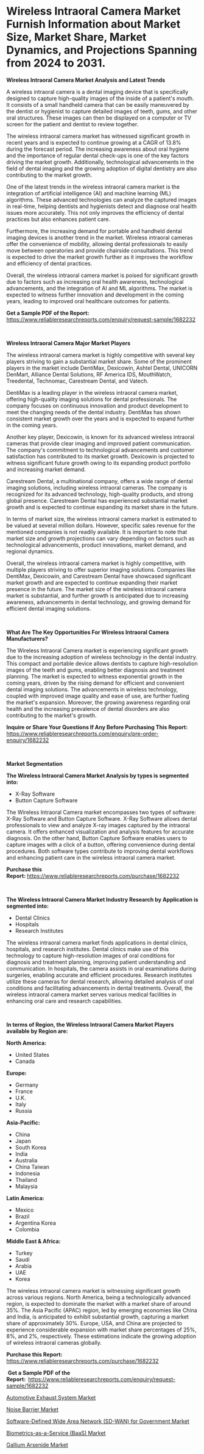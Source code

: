 <p><h1>Wireless Intraoral Camera Market Furnish Information about Market Size, Market Share, Market Dynamics, and Projections Spanning from 2024 to 2031.</h1></p><p><strong>Wireless Intraoral Camera Market Analysis and Latest Trends</strong></p>
<p><p>A wireless intraoral camera is a dental imaging device that is specifically designed to capture high-quality images of the inside of a patient's mouth. It consists of a small handheld camera that can be easily maneuvered by the dentist or hygienist to capture detailed images of teeth, gums, and other oral structures. These images can then be displayed on a computer or TV screen for the patient and dentist to review together.</p><p>The wireless intraoral camera market has witnessed significant growth in recent years and is expected to continue growing at a CAGR of 13.8% during the forecast period. The increasing awareness about oral hygiene and the importance of regular dental check-ups is one of the key factors driving the market growth. Additionally, technological advancements in the field of dental imaging and the growing adoption of digital dentistry are also contributing to the market growth.</p><p>One of the latest trends in the wireless intraoral camera market is the integration of artificial intelligence (AI) and machine learning (ML) algorithms. These advanced technologies can analyze the captured images in real-time, helping dentists and hygienists detect and diagnose oral health issues more accurately. This not only improves the efficiency of dental practices but also enhances patient care.</p><p>Furthermore, the increasing demand for portable and handheld dental imaging devices is another trend in the market. Wireless intraoral cameras offer the convenience of mobility, allowing dental professionals to easily move between operatories and provide chairside consultations. This trend is expected to drive the market growth further as it improves the workflow and efficiency of dental practices.</p><p>Overall, the wireless intraoral camera market is poised for significant growth due to factors such as increasing oral health awareness, technological advancements, and the integration of AI and ML algorithms. The market is expected to witness further innovation and development in the coming years, leading to improved oral healthcare outcomes for patients.</p></p>
<p><strong>Get a Sample PDF of the Report:&nbsp;</strong> <a href="https://www.reliableresearchreports.com/enquiry/request-sample/1682232">https://www.reliableresearchreports.com/enquiry/request-sample/1682232</a></p>
<p>&nbsp;</p>
<p><strong>Wireless Intraoral Camera Major Market Players</strong></p>
<p><p>The wireless intraoral camera market is highly competitive with several key players striving to gain a substantial market share. Some of the prominent players in the market include DentiMax, Dexicowin, Ashtel Dental, UNICORN DenMart, Alliance Dental Solutions, RF America IDS, MouthWatch, Treedental, Technomac, Carestream Dental, and Vatech.</p><p>DentiMax is a leading player in the wireless intraoral camera market, offering high-quality imaging solutions for dental professionals. The company focuses on continuous innovation and product development to meet the changing needs of the dental industry. DentiMax has shown consistent market growth over the years and is expected to expand further in the coming years.</p><p>Another key player, Dexicowin, is known for its advanced wireless intraoral cameras that provide clear imaging and improved patient communication. The company's commitment to technological advancements and customer satisfaction has contributed to its market growth. Dexicowin is projected to witness significant future growth owing to its expanding product portfolio and increasing market demand.</p><p>Carestream Dental, a multinational company, offers a wide range of dental imaging solutions, including wireless intraoral cameras. The company is recognized for its advanced technology, high-quality products, and strong global presence. Carestream Dental has experienced substantial market growth and is expected to continue expanding its market share in the future.</p><p>In terms of market size, the wireless intraoral camera market is estimated to be valued at several million dollars. However, specific sales revenue for the mentioned companies is not readily available. It is important to note that market size and growth projections can vary depending on factors such as technological advancements, product innovations, market demand, and regional dynamics.</p><p>Overall, the wireless intraoral camera market is highly competitive, with multiple players striving to offer superior imaging solutions. Companies like DentiMax, Dexicowin, and Carestream Dental have showcased significant market growth and are expected to continue expanding their market presence in the future. The market size of the wireless intraoral camera market is substantial, and further growth is anticipated due to increasing awareness, advancements in dental technology, and growing demand for efficient dental imaging solutions.</p></p>
<p>&nbsp;</p>
<p><strong>What Are The Key Opportunities For Wireless Intraoral Camera Manufacturers?</strong></p>
<p><p>The Wireless Intraoral Camera market is experiencing significant growth due to the increasing adoption of wireless technology in the dental industry. This compact and portable device allows dentists to capture high-resolution images of the teeth and gums, enabling better diagnosis and treatment planning. The market is expected to witness exponential growth in the coming years, driven by the rising demand for efficient and convenient dental imaging solutions. The advancements in wireless technology, coupled with improved image quality and ease of use, are further fueling the market's expansion. Moreover, the growing awareness regarding oral health and the increasing prevalence of dental disorders are also contributing to the market's growth.</p></p>
<p><strong>Inquire or Share Your Questions If Any Before Purchasing This Report:</strong> <a href="https://www.reliableresearchreports.com/enquiry/pre-order-enquiry/1682232">https://www.reliableresearchreports.com/enquiry/pre-order-enquiry/1682232</a></p>
<p>&nbsp;</p>
<p><strong>Market Segmentation</strong></p>
<p><strong>The Wireless Intraoral Camera Market Analysis by types is segmented into:</strong></p>
<p><ul><li>X-Ray Software</li><li>Button Capture Software</li></ul></p>
<p><p>The Wireless Intraoral Camera market encompasses two types of software: X-Ray Software and Button Capture Software. X-Ray Software allows dental professionals to view and analyze X-ray images captured by the intraoral camera. It offers enhanced visualization and analysis features for accurate diagnosis. On the other hand, Button Capture Software enables users to capture images with a click of a button, offering convenience during dental procedures. Both software types contribute to improving dental workflows and enhancing patient care in the wireless intraoral camera market.</p></p>
<p><strong>Purchase this Report:&nbsp;</strong><a href="https://www.reliableresearchreports.com/purchase/1682232">https://www.reliableresearchreports.com/purchase/1682232</a></p>
<p>&nbsp;</p>
<p><strong>The Wireless Intraoral Camera Market Industry Research by Application is segmented into:</strong></p>
<p><ul><li>Dental Clinics</li><li>Hospitals</li><li>Research Institutes</li></ul></p>
<p><p>The wireless intraoral camera market finds applications in dental clinics, hospitals, and research institutes. Dental clinics make use of this technology to capture high-resolution images of oral conditions for diagnosis and treatment planning, improving patient understanding and communication. In hospitals, the camera assists in oral examinations during surgeries, enabling accurate and efficient procedures. Research institutes utilize these cameras for dental research, allowing detailed analysis of oral conditions and facilitating advancements in dental treatments. Overall, the wireless intraoral camera market serves various medical facilities in enhancing oral care and research capabilities.</p></p>
<p>&nbsp;</p>
<p><strong>In terms of Region, the Wireless Intraoral Camera Market Players available by Region are:</strong></p>
<p>
    <p> <strong> North America: </strong>
        <ul>
            <li>United States</li>
            <li>Canada</li>
        </ul>
        </p> 
    <p> <strong> Europe: </strong>
        <ul>
            <li>Germany</li>
            <li>France</li>
            <li>U.K.</li>
            <li>Italy</li>
            <li>Russia</li>
        </ul>
        </p> 
    <p> <strong> Asia-Pacific: </strong>
        <ul>
            <li>China</li>
            <li>Japan</li>
            <li>South Korea</li>
            <li>India</li>
            <li>Australia</li>
            <li>China Taiwan</li>
            <li>Indonesia</li>
            <li>Thailand</li>
            <li>Malaysia</li>
        </ul>
        </p> 
    <p> <strong> Latin America: </strong>
        <ul>
            <li>Mexico</li>
            <li>Brazil</li>
            <li>Argentina Korea</li>
            <li>Colombia</li>
        </ul>
        </p> 
    <p> <strong> Middle East & Africa: </strong>
        <ul>
            <li>Turkey</li>
            <li>Saudi</li>
            <li>Arabia</li>
            <li>UAE</li>
            <li>Korea</li>
        </ul>
    </p>
    </p>
<p><p>The wireless intraoral camera market is witnessing significant growth across various regions. North America, being a technologically advanced region, is expected to dominate the market with a market share of around 35%. The Asia Pacific (APAC) region, led by emerging economies like China and India, is anticipated to exhibit substantial growth, capturing a market share of approximately 30%. Europe, USA, and China are projected to experience considerable expansion with market share percentages of 25%, 8%, and 2%, respectively. These estimations indicate the growing adoption of wireless intraoral cameras globally.</p></p>
<p><strong>Purchase this Report: </strong><a href="https://www.reliableresearchreports.com/purchase/1682232">https://www.reliableresearchreports.com/purchase/1682232</a></p>
<p>&nbsp;<strong>Get a Sample PDF of the Report:&nbsp;&nbsp;</strong><a href="https://www.reliableresearchreports.com/enquiry/request-sample/1682232">https://www.reliableresearchreports.com/enquiry/request-sample/1682232</a></p>
<p><strong></strong></p>
<p><p><a href="https://medium.com/@carolynfuller1997/automotive-exhaust-system-market-size-cagr-trends-2024-2030-6fd069633bbc">Automotive Exhaust System Market</a></p><p><a href="https://medium.com/p/f902252fbd43/edit">Noise Barrier Market</a></p><p><a href="https://github.com/maelibra/Market-Research-Report-List-1/blob/main/software-defined-wide-area-network-sd-wan-for-government-market.md">Software-Defined Wide Area Network (SD-WAN) for Government Market</a></p><p><a href="https://github.com/bonganingubeni/Market-Research-Report-List-1/blob/main/biometrics-as-a-service-baas-market.md">Biometrics-as-a-Service (BaaS) Market</a></p><p><a href="https://medium.com/p/bb78f4785a7e/edit">Gallium Arsenide Market</a></p></p>